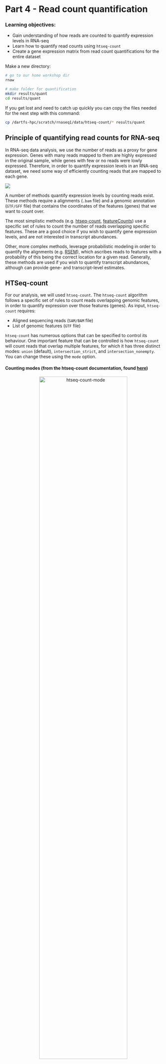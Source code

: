 
# Part 4 - Read count quantification

### Learning objectives:
- Gain understanding of how reads are counted to quantify expression levels in RNA-seq
- Learn how to quantify read counts using `htseq-count`
- Create a gene expression matrix from read count quantifications for the entire dataset

Make a new directory:
```bash
# go to our home workshop dir
rnaw

# make folder for quantification
mkdir results/quant
cd results/quant
```

If you get lost and need to catch up quickly you can copy the files needed for the next step with this command:

```bash
cp /dartfs-hpc/scratch/rnaseq1/data/htseq-count/* results/quant
```

## Principle of quantifying read counts for RNA-seq
In RNA-seq data analysis, we use the number of reads as a proxy for gene expression. Genes with many reads mapped to them are highly expressed in the original sample, while genes with few or no reads were lowly expressed. Therefore, in order to quantify expression levels in an RNA-seq dataset, we need some way of efficiently counting reads that are mapped to each gene.

![](../figures/quant_principle.png)

A number of methods quantify expression levels by counting reads exist. These methods require a alignments (`.bam` file) and a genomic annotation (`GTF/GFF` file) that contains the coordinates of the features (genes) that we want to count over.

The most simplistic methods (e.g. [htseq-count](https://htseq.readthedocs.io/en/release_0.11.1/count.html), [featureCounts](http://subread.sourceforge.net/)) use a specific set of rules to count the number of reads overlapping specific features. These are a good choice if you wish to quantify gene expression levels, and are not interested in transcript abundances.

Other, more complex methods, leverage probabilistic modeling in order to quantify the alignments (e.g. [RSEM](https://deweylab.github.io/RSEM/)), which ascribes reads to features with a probability of this being the correct location for a given read. Generally, these methods are used if you wish to quantify transcript abundances, although can provide gene- and transcript-level estimates.

## HTSeq-count

For our analysis, we will used `htseq-count`. The `htseq-count` algorithm follows a specific set of rules to count reads overlapping genomic features, in order to quantify expression over those features (genes). As input, `htseq-count` requires:  
- Aligned sequencing reads (`SAM/BAM` file)
- List of genomic features (`GTF` file)

`htseq-count` has numerous options that can be specified to control its behaviour. One important feature that can be controlled is how `htseq-count` will count reads that overlap multiple features, for which it has three distinct modes: `union` (default), `intersection_strict`, and `intersection_nonempty`. You can change these using the `mode` option.

#### Counting modes (from the htseq-count documentation, found [here](https://htseq.readthedocs.io/en/release_0.11.1/count.html))

<p align="center">
<img src="../figures/htseq-count-mode.png" alt="htseq-count-mode"
	title="" width="75%" height="75%" />
</p>

**Strandedness:**  
One of the most important options in htseq-count is `strandedness`. It is critical to select the correct option for `strandedness` (`-s`) for your dataset, otherwise you may incorrectly use, or throw away, a lot of information.

The default setting in htseq-count for `strandedness` is `yes`, meaning reads will only be counted as overlapping a feature (exon of a gene) provided they map to the same strand as the feature.

If your data was generated using an unstranded library preparation protocol, as in this experiment, we must set this option to `no`. Failure to do so would mean you would throw away ~50% of all your reads, as they will be distributed equally across both strands for each feature in an unstranded library.  

<p align="center">
<img src="../figures/strandedness.png" alt="strand"
	title="" width="85%" height="55%" />
</p>

**Feature type:**  
Another important option in htseq-count is `t` or `type` which specifies which feature type (3rd column of a GTF file) you want to count features over. The default is `exon` which works for GTF files from Ensembl, such as the file we will be using. However, this can be changed to any feature in your GTF file, so theoretically can be used to count any feature you have annotated.

![](../figures/gtf.png)

**Specifying BAM sorting:**  
When counting paired-end data (such as in this experiment) your `.bam` files should be sorted before running `htseq-count`, and you can specify how your `.bam` is sorted using the `-r` option. `name` indicates they are sorted by read name, `pos` indicates they are sorted by genomic position.

## Run htseq-count on your .bam file
```bash
htseq-count \
	-f bam \
	-s no \
	-r pos \
	--additional-attr "gene_name" \
	../alignment/SRR1039508_1.Aligned.sortedByCoord.out.chr20.bam \
	/dartfs-hpc/scratch/rnaseq1/refs/Homo_sapiens.GRCh38.97.chr20.gtf > SRR1039508.htseq-counts
	
	
# same command as above but without the newlines to separate the flags - only run one of these	
htseq-count -f bam -s no -r pos --additional-attr "gene_name" ../alignment/SRR1039508_1.Aligned.sortedByCoord.out.chr20.bam /dartfs-hpc/scratch/rnaseq1/refs/Homo_sapiens.GRCh38.97.chr20.gtf > SRR1039508.htseq-counts

```

There are numerous settings that can be tweaked and turned on/off in htseq-count. I strongly recommend you **read the manual** before running htseq-count so that you understand all the default options and available settings.

.... Let it run...

Lets have a look at the resulting file.
```bash
# how many lines
wc -l SRR1039508.htseq-counts

# first few rows
head SRR1039508.htseq-counts

# importantly, lets check the last few rows as these contain some important info
tail -n 12 SRR1039508.htseq-counts
```

Additional exercise:
- Can you visually confirm the read count returned in htseq-count by looking at the .bam file in IGV?

## Run htseq-count on the rest of our samples
```bash
ls ../alignment/*.Aligned.sortedByCoord.out.bam | while read x; do

  # save the file name
  sample=`echo "$x"`
  # get everything in file name before "/" (to remove '../alignment/')
  sample=`echo "$sample" | cut -d"/" -f3`
  # get everything in file name before "_"
  sample=`echo "$sample" | cut -d"." -f1`
  echo processing "$sample"

  htseq-count \
    -f bam \
    -s no \
    -r pos \
    --additional-attr "gene_name" \
    ../alignment/${sample}.Aligned.sortedByCoord.out.bam \
    /dartfs-hpc/scratch/rnaseq1/refs/Homo_sapiens.GRCh38.97.chr20.gtf > ${sample}.htseq-counts
done
```

## Generate the gene expression matrix of raw read counts

The final step in the pre-processing of RNA-seq data for differential expression analysis is to concatenate your read counts into a gene expression matrix that contains the counts from all your samples. We will do this at the command line, however there are also ways to directly read the output of programs like `htseq-count` and `RSEM` directly into R without concatenating them into a matrix before hand.

![](../figures/ge-matrix.png)

Loop over `htseq-count` output files and extract the read count column
```bash
# set up an array that we will fill with shorthand sample names
myarray=()

# loop over htseq.counts files and extract 2nd column (the raw read counts) using 'cut' command
while read x;  do
  # split up sample names to remove everything after "-"
  sname=`echo "$x"`
  sname=`echo "$sname" | cut -d"-" -f1`
  # extract second column of file to get read counts only
  echo counts for "$sname" being extracted
  cut -f3 $x > "$sname".tmp.counts
  # save shorthand sample names into an array  
  sname2="$sname"
  myarray+=($sname2)
done < <(ls -1 *.htseq-counts | sort)
```

Paste all gene IDs into a file with each to make the gene expression matrix
```bash
# extract ENSG gene IDs and gene names from one of the files
cut -f1-2 SRR1039508.htseq-counts > genes.txt

# use the paste command to put geneIDs and raw counts for all files in 1 file
paste genes.txt *.tmp.counts > tmp_all_counts.txt

# check it looks good
head tmp_all_counts.txt
```

Save sample names in the array into text file
```bash
# look at the contents of the array we made with shorthand sample names
echo ${myarray[@]}

# print contents of array into text file with each element on a new line
printf "%s\n" "${myarray[@]}" > col_names.txt
cat col_names.txt

# add 'gene_name' to colnames
cat <(echo "ENSEMBL_ID") <(echo "gene_name") col_names.txt > col_names_full.txt
cat col_names_full.txt
```

Put sample names in the file with counts to form row headers and complete the gene expression matrix
```bash
# make a file to fill
touch all_counts.txt

# use the 'cat' command (concatenate) to put all tmp.counts.txt files into all_counts.txt
cat <(cat col_names_full.txt | sort | paste -s) tmp_all_counts.txt > all_counts.txt

# view head of file
head all_counts.txt
tail all_counts.txt

# how many lines
wc -l all_counts.txt

# remove last five lines containing the extra quant info
head -n-5 all_counts.txt > all_counts_f.txt
wc -l all_counts_f.txt
```

Remove all the tmp files
```bash
rm -f *tmp*
```

In practice, you would have generated the `.htseq.counts` files using all genes across the entire genome, and using all of the samples in the dataset, instead of the four samples we used in these examples. So that we have the complete set of counts available for day 2, we have made a complete raw counts matrix for you to use. You can find this in `/dartfs-hpc/scratch/rnaseq1/data/htseq-counts/`. It is also in the GitHub repository that you downloaded in the `Day-2` folder, as we will be loading it into `R` tomorrow for the differential expression analysis.

Have a quick look at it:
```bash
head /dartfs-hpc/scratch/rnaseq1/data/htseq-count/all_counts.txt

# how many lines
cat /dartfs-hpc/scratch/rnaseq1/data/htseq-count/all_counts_full.txt | wc -l

# add it to our quant directory
cp /dartfs-hpc/scratch/rnaseq1/data/htseq-count/all_counts_full.txt all_counts_full.txt

# also copy the below file as we will need it in the next lesson
cp /dartfs-hpc/scratch/rnaseq1/data/htseq-count/gene-lengths-grch38.tsv gene-lengths-grch38.tsv
```

### Quantification of transcript abundance

Above we discussed calculating abundances at the gene-level, however depending on your experiment, you may also be interested in determining individual transcript abundances. Calculating transcript abundances is more complex than gene-level counting, as not all reads span splice-junctions, therefore we cannot be sure which transcript they originated from.

<p align="center">
<img src="../figures/isoforms.png" alt="strand"
	title="" width="85%" height="55%" />
</p>


Figure from [Stark *et al*, 2019, *Nature Rev. Gen.*](https://www.nature.com/articles/nprot.2013.084)


Methods that generate transcript abundances use an estimation step in order to probabilistically estimate expression levels. [RSEM](https://deweylab.github.io/RSEM/) is a commonly used method for isoform abundance estimation, and uses an iterative process (expectation-maximization) to fractionally assign reads to individual isoforms.

Consider the example below from [Haas *et al*, 2013, *Nature Protocols.*](https://www.nature.com/articles/nprot.2013.084). Two isoforms for the same gene are shown, along with mapped reads (short bars). Reads unambiguously mapped to each isoform are in red & yellow, while blue reads are mapped to regions shared by both isoforms. The expectation-maximization algorithm uses the red and yellow reads to fractionally assign reads to each isoform (hollow vs filled-in reads on right).  

<p align="center">
<img src="../figures/rsem.png" alt="strand"
	title="" width="85%" height="55%" />
</p>

Figure from [Haas *et al*, 2013, *Nature Protocols.*](https://www.nature.com/articles/nprot.2013.084)

In order to generate transcript abundances, tools like RSEM require **transcriptome alignments**, which contains read alignments based on transcript coordinates (compared to genome coordinates).

Previously we used STAR to generate a genome mapping, therefore to use RSEM to quantify transcript abundance, we would need to re-map our reads using additional setting in STAR. Transcriptome alignments can be output from STAR using the `quantmode` argument.

> Although transcript abundance estimation is generally more time consuming than gene-level counting, methods such as RSEM can collapse transcript estimates into gene-level abundances, [which has been shown to improve gene-level inferences](https://f1000research.com/articles/4-1521/v2).

### Additional exercise

Complete and run the code below to generate transcript quantification estimates using RSEM on one sample from our dataset. The majority of the code has been provided for you, however you should look at the documentation from STAR and RSEM to better understand the options used.

In addition, RSEM has not been included in your original conda environment (intentionally), so you must install it before completing the example below. Go to [the conda page for RSEM](https://anaconda.org/bioconda/rsem) to obtain the code needed to add RSEM to your conda environment. Note that this command may take a few minutes to run.


```bash
# set your current working directory to your own results/alignment directory
ADD CODE HERE

# run STAR again on the sample 'SRR1039508'
### NOTE the new option: '--quantMode'
STAR --genomeDir /dartfs-hpc/scratch/rnaseq1/refs/hg38_chr20_index \
  --readFilesIn ../trim/SRR1039508_1.trim.chr20.fastq.gz ../trim/SRR1039508_2.trim.chr20.fastq.gz \
  --readFilesCommand zcat \
  --sjdbGTFfile /dartfs-hpc/scratch/rnaseq1/refs/Homo_sapiens.GRCh38.97.chr20.gtf \
  --runThreadN 1 \
  --outSAMtype SAM \
  --outFilterType BySJout \
  --quantMode TranscriptomeSAM \
  --outFileNamePrefix SRR1039508.
```

You should now have a file called `SRR1039508.Aligned.toTranscriptome.out.bam` in your `alignments` directory. This file contains the transcriptome alignments of our reads to GRCh38.

Similarly to STAR, RSEM requires a specifically formatted version of the reference genome. The RSEM reference can be generated using the RSEM command `rsem-prepare-reference`. **Do not run this command during the workshop** as it is time consuming. An RSEM formatted reference has been provided for you in `/dartfs-hpc/scratch/rnaseq1/refs/hg38_chr20_index_RSEM/`. Below is an example of the command used to generate this reference.

```bash
#### DO NOT RUN DURING WORKSHOP ####
rsem-prepare-reference --gtf /dartfs-hpc/scratch/rnaseq1/refs/Homo_sapiens.GRCh38.97.gtf \
                        -p 1 \
                        /dartfs-hpc/scratch/rnaseq1/refs/Homo_sapiens.GRCh38.dna.primary_assembly.chr20.fa \
                        hg38_chr20_index_RSEM/ref
```

Now navigate to your quantification directory (`quant`) and run RSEM on your transcriptome alignments, using the RSEM reference provided for you. `rsem-calculate-expression` is the command used by RSEM to quantify transcript expression.
```bash
# naigate to your quant directory
ADD CODE HERE

# run RSEM
rsem-calculate-expression --paired-end \
                          --alignments \
                          --strandedness none \
                          -p 1 \
                          SRR1039508.Aligned.toTranscriptome.out.bam \
                          /dartfs-hpc/scratch/rnaseq1/refs/hg38_chr20_index_RSEM/ref \
                          SRR1039508
```

Now have a look at the results:
```bash
# list files
ls

# print isoform quantification estimates
head SRR1039508.isoforms.results

# print gene quantification estimates
head SRR1039508.genes.results
```

RSEM provides both gene-level, and transcript/isoform-level quantification estimates. Use the [RSEM documentation](https://deweylab.github.io/RSEM/rsem-calculate-expression.html) to understand the fields in output files.
